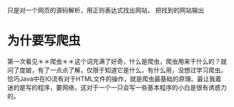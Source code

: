 
只是对一个网页的源码解析，用正则表达式找出网站，
把找到的网站输出

# 为什要写爬虫
  第一次看见＊＊爬虫＊＊这个词充满了好奇，什么是爬虫，爬虫用来干什么的？就问了度娘，有了一点点了解，仅限于知道它是什么，有什么用，没想过学习爬虫。
  恰巧Java中在IO流有对于HTML文件的操作，就是爬虫最基础的原理。最让我着迷的是写的程序，要网络，这对于一个一只会写一些基本程序的小白是很有诱惑力的。
